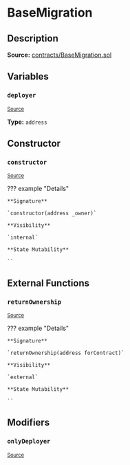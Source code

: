 # BaseMigration

## Description

**Source:** [contracts/BaseMigration.sol](https://github.com/Synthetixio/synthetix/tree/v2.46.0-ovm/contracts/BaseMigration.sol)

## Variables

### `deployer`

<sub>[Source](https://github.com/Synthetixio/synthetix/tree/v2.46.0-ovm/contracts/BaseMigration.sol#L6)</sub>

**Type:** `address`

## Constructor

### `constructor`

<sub>[Source](https://github.com/Synthetixio/synthetix/tree/v2.46.0-ovm/contracts/BaseMigration.sol#L8)</sub>

??? example "Details"

    **Signature**

    `constructor(address _owner)`

    **Visibility**

    `internal`

    **State Mutability**

    ``

## External Functions

### `returnOwnership`

<sub>[Source](https://github.com/Synthetixio/synthetix/tree/v2.46.0-ovm/contracts/BaseMigration.sol#L13)</sub>

??? example "Details"

    **Signature**

    `returnOwnership(address forContract)`

    **Visibility**

    `external`

    **State Mutability**

    ``

## Modifiers

### `onlyDeployer`

<sub>[Source](https://github.com/Synthetixio/synthetix/tree/v2.46.0-ovm/contracts/BaseMigration.sol#L34)</sub>
